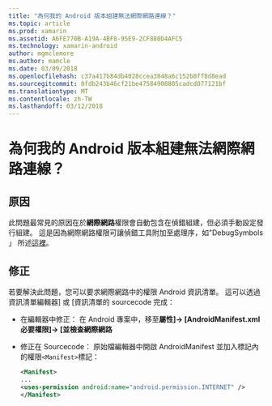 ```yaml
---
title: "為何我的 Android 版本組建無法網際網路連線？"
ms.topic: article
ms.prod: xamarin
ms.assetid: A6FE770B-A19A-4BF8-95E9-2CF880D4AFC5
ms.technology: xamarin-android
author: mgmclemore
ms.author: mamcle
ms.date: 03/09/2018
ms.openlocfilehash: c37a417b84db4028ccea3848a6c152b8ff8d8ead
ms.sourcegitcommit: 0fdb243b46cf21be47584900805cadcd077121bf
ms.translationtype: MT
ms.contentlocale: zh-TW
ms.lasthandoff: 03/12/2018
---
```

# <a name="why-cant-my-android-release-build-connect-to-the-internet"></a>為何我的 Android 版本組建無法網際網路連線？

## <a name="cause"></a>原因

此問題最常見的原因在於**網際網路**權限會自動包含在偵錯組建，但必須手動設定發行組建。 這是因為網際網路權限可讓偵錯工具附加至處理序，如"DebugSymbols 」 所述[這裡](~/android/deploy-test/building-apps/build-process.md)。


## <a name="fix"></a>修正

若要解決此問題，您可以要求網際網路中的權限 Android 資訊清單。 這可以透過資訊清單編輯器] 或 [資訊清單的 sourcecode 完成：

-   在編輯器中修正： 在 Android 專案中，移至**屬性]-> [AndroidManifest.xml 必要權限]-> [**並檢查**網際網路**

-   修正在 Sourcecode： 原始檔編輯器中開啟 AndroidManifest 並加入標記內的權限`<Manifest>`標記：

    ```xml
    <Manifest>
    ...
    <uses-permission android:name="android.permission.INTERNET" />
    </Manifest>
    ```

